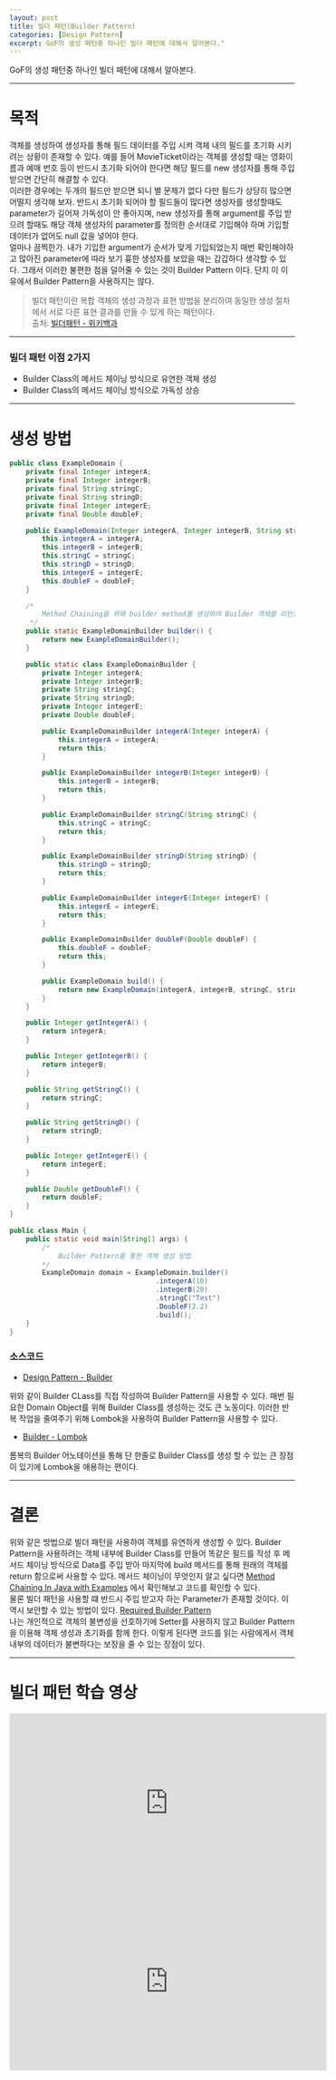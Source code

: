 ```yaml
---
layout: post
title: 빌더 패턴(Builder Pattern)
categories: [Design Pattern]
excerpt: GoF의 생성 패턴중 하나인 빌더 패턴에 대해서 알아본다."
---
```


GoF의 생성 패턴중 하나인 빌더 패턴에 대해서 알아본다.

---

# 목적

객체를 생성하여 생성자를 통해 필드 데이터를 주입 시켜 객체 내의 필드를 초기화 시키려는 상황이 존재할 수 있다. 예를 들어 MovieTicket이라는 객체를 생성할 때는 영화이름과 예매 번호 등이 반드시 초기화 되어야 한다면 해당 필드를 new 생성자를 통해 주입 받으면 간단히 해결할 수 있다.  
이러한 경우에는 두개의 필드만 받으면 되니 별 문제가 없다 다만 필드가 상당히 많으면 어떨지 생각해 보자. 반드시 초기화 되어야 할 필드들이 많다면 생성자를 생성할때도 parameter가 길어져 가독성이 안 좋아지며, new 생성자를 통해 argument를 주입 받으려 할때도 해당 객체 생성자의 parameter를 정의한 순서대로 기입해야 하며 기입할 데이터가 없어도 null 값을 넣어야 한다.  
얼마나 끔찍한가. 내가 기입한 argument가 순서가 맞게 기입되었는지 매번 확인해야하고 많아진 parameter에 따라 보기 흉한 생성자를 보았을 때는 갑갑하다 생각할 수 있다. 그래서 이러한 불편한 점을 덜어줄 수 있는 것이 Builder Pattern 이다. 단지 이 이유에서 Builder Pattern을 사용하지는 않다.

> 빌더 패턴이란 복합 객체의 생성 과정과 표현 방법을 분리하여 동일한 생성 절차에서 서로 다른 표현 결과를 만들 수 있게 하는 패턴이다.  
> 출처: [빌더패턴 - 위키백과](https://ko.wikipedia.org/wiki/%EB%B9%8C%EB%8D%94_%ED%8C%A8%ED%84%B4)

---

### 빌더 패턴 이점 2가지

- Builder Class의 메서드 체이닝 방식으로 유연한 객체 생성
- Builder Class의 메서드 체이닝 방식으로 가독성 상승

---

# 생성 방법

```java
public class ExampleDomain {
    private final Integer integerA;
    private final Integer integerB;
    private final String stringC;
    private final String stringD;
    private final Integer integerE;
    private final Double doubleF;

    public ExampleDomain(Integer integerA, Integer integerB, String stringC, String stringD, Integer integerE, Double doubleF) {
        this.integerA = integerA;
        this.integerB = integerB;
        this.stringC = stringC;
        this.stringD = stringD;
        this.integerE = integerE;
        this.doubleF = doubleF;
    }

    /*
        Method Chaining을 위해 builder method를 생성하여 Builder 객체를 리턴한다.
     */
    public static ExampleDomainBuilder builder() {
        return new ExampleDomainBuilder();
    }

    public static class ExampleDomainBuilder {
        private Integer integerA;
        private Integer integerB;
        private String stringC;
        private String stringD;
        private Integer integerE;
        private Double doubleF;

        public ExampleDomainBuilder integerA(Integer integerA) {
            this.integerA = integerA;
            return this;
        }

        public ExampleDomainBuilder integerB(Integer integerB) {
            this.integerB = integerB;
            return this;
        }

        public ExampleDomainBuilder stringC(String stringC) {
            this.stringC = stringC;
            return this;
        }

        public ExampleDomainBuilder stringD(String stringD) {
            this.stringD = stringD;
            return this;
        }

        public ExampleDomainBuilder integerE(Integer integerE) {
            this.integerE = integerE;
            return this;
        }

        public ExampleDomainBuilder doubleF(Double doubleF) {
            this.doubleF = doubleF;
            return this;
        }

        public ExampleDomain build() {
            return new ExampleDomain(integerA, integerB, stringC, stringD, integerE, doubleF);
        }
    }

    public Integer getIntegerA() {
        return integerA;
    }

    public Integer getIntegerB() {
        return integerB;
    }

    public String getStringC() {
        return stringC;
    }

    public String getStringD() {
        return stringD;
    }

    public Integer getIntegerE() {
        return integerE;
    }

    public Double getDoubleF() {
        return doubleF;
    }
}
```

```java
public class Main {
    public static void main(String[] args) {
        /*
            Builder Pattern을 통한 객체 생성 방법
        */
        ExampleDomain domain = ExampleDomain.builder()
                                    .integerA(10)
                                    .integerB(20)
                                    .stringC("Test")
                                    .DoubleF(2.2)
                                    .build();
    }
}
```

### 소스코드

- [Design Pattern - Builder](https://github.com/jun7343/java-drill/tree/main/src/main/java/io/drill/java/design_pattern/creational/builder)

위와 같이 Builder CLass를 직접 작성하여 Builder Pattern을 사용할 수 있다. 매번 필요한 Domain Object를 위해 Builder Class를 생성하는 것도 큰 노동이다. 이러한 반복 작업을 줄여주기 위해 Lombok을 사용하여 Builder Pattern을 사용할 수 있다.

- [Builder - Lombok](https://projectlombok.org/features/Builder)

롬복의 Builder 어노테이션을 통해 단 한줄로 Builder Class를 생성 할 수 있는 큰 장점이 있기에 Lombok을 애용하는 편이다.

---

# 결론

위와 같은 방법으로 빌더 패턴을 사용하여 객체를 유연하게 생성할 수 있다. Builder Pattern을 사용하려는 객체 내부에 Builder Class를 만들어 똑같은 필드를 작성 후 메서드 체이닝 방식으로 Data를 주입 받아 마지막에 build 메서드를 통해 원래의 객체를 return 함으로써 사용할 수 있다. 메서드 체이닝이 무엇인지 알고 싶다면 [Method Chaining In Java with Examples](https://www.geeksforgeeks.org/method-chaining-in-java-with-examples/) 에서 확인해보고 코드를 확인할 수 있다.  
물론 빌더 패턴을 사용할 떄 반드시 주입 받고자 하는 Parameter가 존재할 것이다. 이 역시 보안할 수 있는 방법이 있다. [Required Builder Pattern](https://github.com/jun7343/java-drill/blob/main/src/main/java/io/drill/java/design_pattern/creational/builder/RequiredExampleDomain.java)  
나는 개인적으로 객체의 불변성을 선호하기에 Setter를 사용하지 않고 Builder Pattern을 이용해 객체 생성과 초기화를 함께 한다. 이렇게 된다면 코드를 읽는 사람에게서 객체 내부의 데이터가 불변하다는 보장을 줄 수 있는 장점이 있다.

---

# 빌더 패턴 학습 영상

<iframe width="560" height="315" src="https://www.youtube.com/embed/SWbW5ZzeARU" title="YouTube video player" frameborder="0" allow="accelerometer; autoplay; clipboard-write; encrypted-media; gyroscope; picture-in-picture" allowfullscreen></iframe>    
<iframe width="560" height="315" src="https://www.youtube.com/embed/lJES5TQTTWE" title="YouTube video player" frameborder="0" allow="accelerometer; autoplay; clipboard-write; encrypted-media; gyroscope; picture-in-picture" allowfullscreen></iframe>
